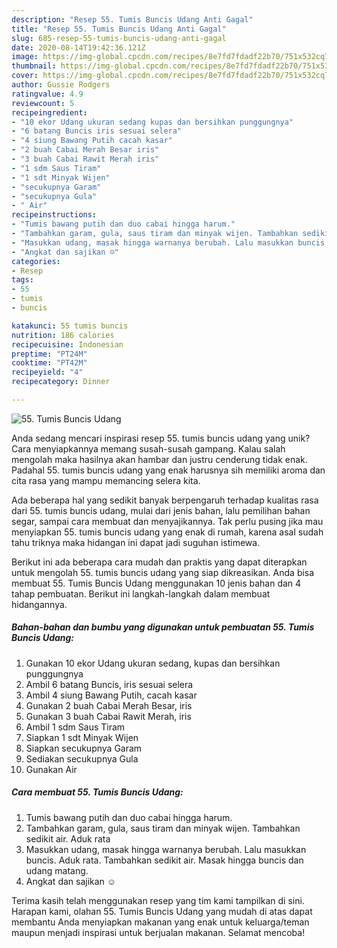 ```yaml
---
description: "Resep 55. Tumis Buncis Udang Anti Gagal"
title: "Resep 55. Tumis Buncis Udang Anti Gagal"
slug: 685-resep-55-tumis-buncis-udang-anti-gagal
date: 2020-08-14T19:42:36.121Z
image: https://img-global.cpcdn.com/recipes/8e7fd7fdadf22b70/751x532cq70/55-tumis-buncis-udang-foto-resep-utama.jpg
thumbnail: https://img-global.cpcdn.com/recipes/8e7fd7fdadf22b70/751x532cq70/55-tumis-buncis-udang-foto-resep-utama.jpg
cover: https://img-global.cpcdn.com/recipes/8e7fd7fdadf22b70/751x532cq70/55-tumis-buncis-udang-foto-resep-utama.jpg
author: Gussie Rodgers
ratingvalue: 4.9
reviewcount: 5
recipeingredient:
- "10 ekor Udang ukuran sedang kupas dan bersihkan punggungnya"
- "6 batang Buncis iris sesuai selera"
- "4 siung Bawang Putih cacah kasar"
- "2 buah Cabai Merah Besar iris"
- "3 buah Cabai Rawit Merah iris"
- "1 sdm Saus Tiram"
- "1 sdt Minyak Wijen"
- "secukupnya Garam"
- "secukupnya Gula"
- " Air"
recipeinstructions:
- "Tumis bawang putih dan duo cabai hingga harum."
- "Tambahkan garam, gula, saus tiram dan minyak wijen. Tambahkan sedikit air. Aduk rata"
- "Masukkan udang, masak hingga warnanya berubah. Lalu masukkan buncis. Aduk rata. Tambahkan sedikit air. Masak hingga buncis dan udang matang."
- "Angkat dan sajikan ☺️"
categories:
- Resep
tags:
- 55
- tumis
- buncis

katakunci: 55 tumis buncis 
nutrition: 186 calories
recipecuisine: Indonesian
preptime: "PT24M"
cooktime: "PT42M"
recipeyield: "4"
recipecategory: Dinner

---
```



![55. Tumis Buncis Udang](https://img-global.cpcdn.com/recipes/8e7fd7fdadf22b70/751x532cq70/55-tumis-buncis-udang-foto-resep-utama.jpg)

Anda sedang mencari inspirasi resep 55. tumis buncis udang yang unik? Cara menyiapkannya memang susah-susah gampang. Kalau salah mengolah maka hasilnya akan hambar dan justru cenderung tidak enak. Padahal 55. tumis buncis udang yang enak harusnya sih memiliki aroma dan cita rasa yang mampu memancing selera kita.

Ada beberapa hal yang sedikit banyak berpengaruh terhadap kualitas rasa dari 55. tumis buncis udang, mulai dari jenis bahan, lalu pemilihan bahan segar, sampai cara membuat dan menyajikannya. Tak perlu pusing jika mau menyiapkan 55. tumis buncis udang yang enak di rumah, karena asal sudah tahu triknya maka hidangan ini dapat jadi suguhan istimewa.




Berikut ini ada beberapa cara mudah dan praktis yang dapat diterapkan untuk mengolah 55. tumis buncis udang yang siap dikreasikan. Anda bisa membuat 55. Tumis Buncis Udang menggunakan 10 jenis bahan dan 4 tahap pembuatan. Berikut ini langkah-langkah dalam membuat hidangannya.

<!--inarticleads1-->

##### Bahan-bahan dan bumbu yang digunakan untuk pembuatan 55. Tumis Buncis Udang:

1. Gunakan 10 ekor Udang ukuran sedang, kupas dan bersihkan punggungnya
1. Ambil 6 batang Buncis, iris sesuai selera
1. Ambil 4 siung Bawang Putih, cacah kasar
1. Gunakan 2 buah Cabai Merah Besar, iris
1. Gunakan 3 buah Cabai Rawit Merah, iris
1. Ambil 1 sdm Saus Tiram
1. Siapkan 1 sdt Minyak Wijen
1. Siapkan secukupnya Garam
1. Sediakan secukupnya Gula
1. Gunakan  Air




<!--inarticleads2-->

##### Cara membuat 55. Tumis Buncis Udang:

1. Tumis bawang putih dan duo cabai hingga harum.
1. Tambahkan garam, gula, saus tiram dan minyak wijen. Tambahkan sedikit air. Aduk rata
1. Masukkan udang, masak hingga warnanya berubah. Lalu masukkan buncis. Aduk rata. Tambahkan sedikit air. Masak hingga buncis dan udang matang.
1. Angkat dan sajikan ☺️




Terima kasih telah menggunakan resep yang tim kami tampilkan di sini. Harapan kami, olahan 55. Tumis Buncis Udang yang mudah di atas dapat membantu Anda menyiapkan makanan yang enak untuk keluarga/teman maupun menjadi inspirasi untuk berjualan makanan. Selamat mencoba!
